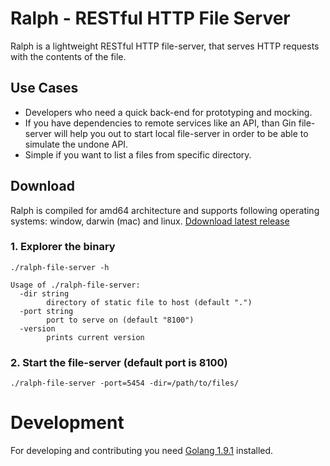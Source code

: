 # Ralph - RESTful HTTP File Server

Ralph is a lightweight RESTful HTTP file-server, that serves HTTP requests with the contents of the file.

## Use Cases
- Developers who need a quick back-end for prototyping and mocking.
- If you have dependencies to remote services like an API, 
than Gin file-server will help you out to start local file-server in order to be 
able to simulate the undone API.
- Simple if you want to list a files from specific directory.

## Download

Ralph is compiled for amd64 architecture and supports following operating systems: window, darwin (mac) and linux.
[Ddownload latest release](https://github.com/gjerokrsteski/ralph-file-server/tags)

### 1. Explorer the binary

```
./ralph-file-server -h
```

```
Usage of ./ralph-file-server:
  -dir string
        directory of static file to host (default ".")
  -port string
        port to serve on (default "8100")
  -version
        prints current version

```

### 2. Start the file-server (default port is 8100)

```
./ralph-file-server -port=5454 -dir=/path/to/files/
```


# Development
For developing and contributing you need [Golang 1.9.1](https://golang.org/) installed.

